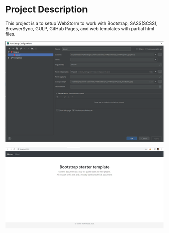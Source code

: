 # Project Description
This project is a to setup WebStorm to work with Bootstrap, SASS(SCSS), BrowserSync, GULP, GitHub Pages, and web templates 
with partial html files.



![WebStorm Gulp Config](screenshots/gulp.PNG)

![WebStorm Gulp Config](screenshots/B.JPG)

